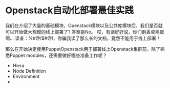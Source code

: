 # Openstack自动化部署最佳实践

我们在介绍了大量的基础模块，Openstack模块以及公共库模块后，我们是否就可以开始做大规模的线上部署了?
答案是No。
哎，有话好好说，你们别丢臭鸡蛋啊...
读者：%#@($#@!，你骗我读了那么长的文档，竟然不能用于线上部署！

那么在开始决定使用PuppetOpenstack用于部署线上Openstack集群前，除了熟悉Puppet modules，还需要做好哪些准备工作呢？


 - Hiera
 - Node Definition
 - Environment
 - 

